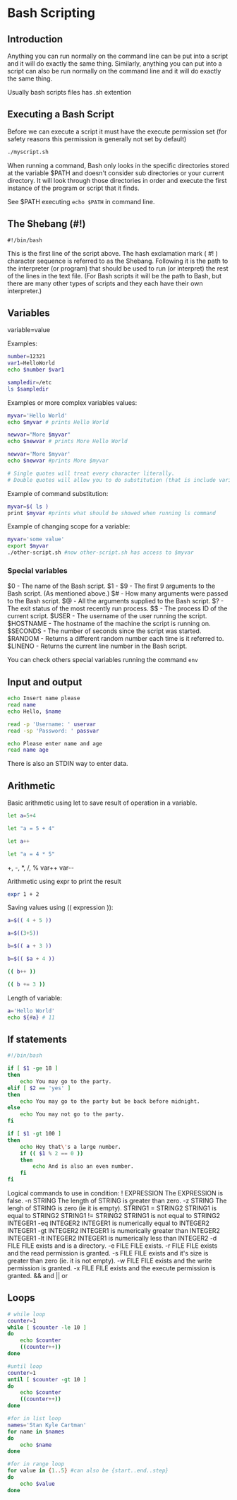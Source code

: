 # Bash Scripting

## Introduction
Anything you can run normally on the command line can be put into a script and it will do exactly the same thing. Similarly, anything you can put into a script can also be run normally on the command line and it will do exactly the same thing.

Usually bash scripts files has .sh extention

## Executing a Bash Script

Before we can execute a script it must have the execute permission set (for safety reasons this permission is generally not set by default)

```bash
./myscript.sh

```

When running a command, Bash only looks in the specific directories stored at the variable $PATH and doesn't consider sub directories or your current directory. It will look through those directories in order and execute the first instance of the program or script that it finds.

See $PATH executing ```echo $PATH``` in command line.

## The Shebang (#!)
```#!/bin/bash```

This is the first line of the script above. The hash exclamation mark ( #! ) character sequence is referred to as the Shebang. Following it is the path to the interpreter (or program) that should be used to run (or interpret) the rest of the lines in the text file. (For Bash scripts it will be the path to Bash, but there are many other types of scripts and they each have their own interpreter.)

## Variables
variable=value

Examples:
```bash
number=12321
var1=HelloWorld
echo $number $var1
```
```bash
sampledir=/etc
ls $sampledir
```

Examples or more complex variables values:
```bash
myvar='Hello World'
echo $myvar # prints Hello World

newvar="More $myvar"
echo $newvar # prints More Hello World

newvar='More $myvar'
echo $newvar #prints More $myvar

# Single quotes will treat every character literally.
# Double quotes will allow you to do substitution (that is include variables within the setting of the value).

```

Example of command substitution:
```bash
myvar=$( ls )
print $myvar #prints what should be showed when running ls command
```

Example of changing scope for a variable:
```bash
myvar='some value'
export $myvar
./other-script.sh #now other-script.sh has access to $myvar
```

### Special variables
$0 - The name of the Bash script.
$1 - $9 - The first 9 arguments to the Bash script. (As mentioned above.)
$# - How many arguments were passed to the Bash script.
$@ - All the arguments supplied to the Bash script.
$? - The exit status of the most recently run process.
$$ - The process ID of the current script.
$USER - The username of the user running the script.
$HOSTNAME - The hostname of the machine the script is running on.
$SECONDS - The number of seconds since the script was started.
$RANDOM - Returns a different random number each time is it referred to.
$LINENO - Returns the current line number in the Bash script.

You can check others special variables running the command ```env```

## Input and output
```bash
echo Insert name please
read name
echo Hello, $name
```

```bash
read -p 'Username: ' uservar
read -sp 'Password: ' passvar
```

```bash
echo Please enter name and age
read name age
```

There is also an STDIN way to enter data.

## Arithmetic
Basic arithmetic using let to save result of operation in a variable.
```bash
let a=5+4

let "a = 5 + 4"

let a++

let "a = 4 * 5"

```
+, -, *, /, %
var++ var--

Arithmetic using expr to print the result
```bash
expr 1 + 2
```

Saving values using (( expression )):
```bash
a=$(( 4 + 5 ))

a=$((3+5))

b=$(( a + 3 ))

b=$(( $a + 4 ))

(( b++ ))

(( b += 3 ))
```

Length of variable:
```bash
a='Hello World'
echo ${#a} # 11
```

## If statements
```bash
#!/bin/bash

if [ $1 -ge 18 ]
then
    echo You may go to the party.
elif [ $2 == 'yes' ]
then
    echo You may go to the party but be back before midnight.
else
    echo You may not go to the party.
fi

if [ $1 -gt 100 ]
then
    echo Hey that\'s a large number.
    if (( $1 % 2 == 0 ))
    then
        echo And is also an even number.
    fi
fi
```
Logical commands to use in condition:
! EXPRESSION	The EXPRESSION is false.
-n STRING	The length of STRING is greater than zero.
-z STRING	The lengh of STRING is zero (ie it is empty).
STRING1 = STRING2	STRING1 is equal to STRING2
STRING1 != STRING2	STRING1 is not equal to STRING2
INTEGER1 -eq INTEGER2	INTEGER1 is numerically equal to INTEGER2
INTEGER1 -gt INTEGER2	INTEGER1 is numerically greater than INTEGER2
INTEGER1 -lt INTEGER2	INTEGER1 is numerically less than INTEGER2
-d FILE	FILE exists and is a directory.
-e FILE	FILE exists.
-r FILE	FILE exists and the read permission is granted.
-s FILE	FILE exists and it's size is greater than zero (ie. it is not empty).
-w FILE	FILE exists and the write permission is granted.
-x FILE	FILE exists and the execute permission is granted.
&& and
|| or

## Loops

```bash
# while loop
counter=1
while [ $counter -le 10 ]
do
    echo $counter
    ((counter++))
done

#until loop
counter=1
until [ $counter -gt 10 ]
do
    echo $counter
    ((counter++))
done

#for in list loop
names='Stan Kyle Cartman'
for name in $names
do
    echo $name
done

#for in range loop
for value in {1..5} #can also be {start..end..step}
do
    echo $value
done


```

<!-- ## Cheat Sheet
```bash
./myscript.sh

``` -->